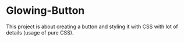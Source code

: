 # Glowing-Button
This project is about creating a button and styling it with CSS with lot of details (usage of pure CSS).
